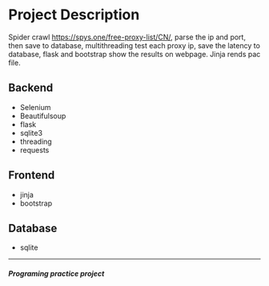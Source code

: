 # Project Description
Spider crawl https://spys.one/free-proxy-list/CN/, parse the ip and port, then save to database, multithreading test each proxy ip, save the latency to database, flask and bootstrap show the results on webpage. Jinja rends pac file.

## Backend 
- Selenium
- Beautifulsoup
- flask
- sqlite3
- threading
- requests

## Frontend
- jinja
- bootstrap

## Database
- sqlite
---
##### Programing practice project